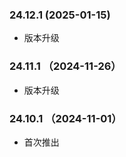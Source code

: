 ### 24.12.1  (2025-01-15)

- 版本升级

### 24.11.1 （2024-11-26）

- 版本升级

### 24.10.1 （2024-11-01）

- 首次推出
